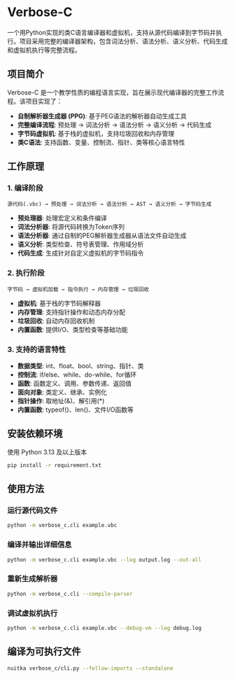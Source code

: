 # Verbose-C

一个用Python实现的类C语言编译器和虚拟机，支持从源代码编译到字节码并执行。项目采用完整的编译器架构，包含词法分析、语法分析、语义分析、代码生成和虚拟机执行等完整流程。

## 项目简介

Verbose-C 是一个教学性质的编程语言实现，旨在展示现代编译器的完整工作流程。该项目实现了：

- **自制解析器生成器 (PPG)**: 基于PEG语法的解析器自动生成工具
- **完整编译流程**: 预处理 → 词法分析 → 语法分析 → 语义分析 → 代码生成
- **字节码虚拟机**: 基于栈的虚拟机，支持垃圾回收和内存管理
- **类C语法**: 支持函数、变量、控制流、指针、类等核心语言特性

## 工作原理

### 1. 编译阶段
```
源代码(.vbc) → 预处理 → 词法分析 → 语法分析 → AST → 语义分析 → 字节码生成
```

- **预处理器**: 处理宏定义和条件编译
- **词法分析器**: 将源代码转换为Token序列
- **语法分析器**: 通过自制的PEG解析器生成器从语法文件自动生成
- **语义分析**: 类型检查、符号表管理、作用域分析
- **代码生成**: 生成针对自定义虚拟机的字节码指令

### 2. 执行阶段
```
字节码 → 虚拟机加载 → 指令执行 → 内存管理 → 垃圾回收
```

- **虚拟机**: 基于栈的字节码解释器
- **内存管理**: 支持指针操作和动态内存分配
- **垃圾回收**: 自动内存回收机制
- **内置函数**: 提供I/O、类型检查等基础功能

### 3. 支持的语言特性

- **数据类型**: int、float、bool、string、指针、类
- **控制流**: if/else、while、do-while、for循环
- **函数**: 函数定义、调用、参数传递、返回值
- **面向对象**: 类定义、继承、实例化
- **指针操作**: 取地址(&)、解引用(*)
- **内置函数**: typeof()、len()、文件I/O函数等

## 安装依赖环境

使用 Python 3.13 及以上版本

```bash
pip install -r requirement.txt
```

## 使用方法

### 运行源代码文件
```bash
python -m verbose_c.cli example.vbc
```

### 编译并输出详细信息
```bash
python -m verbose_c.cli example.vbc --log output.log --out-all
```

### 重新生成解析器
```bash
python -m verbose_c.cli --compile-parser
```

### 调试虚拟机执行
```bash
python -m verbose_c.cli example.vbc --debug-vm --log debug.log
```

## 编译为可执行文件
```bash
nuitka verbose_c/cli.py --follow-imports --standalone
```

